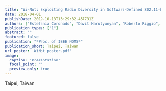 ```yaml
---
title: "Wi-Not: Exploiting Radio Diversity in Software-Defined 802.11-based WLANs"
date: 2018-04-01
publishDate: 2019-10-13T13:29:32.457731Z
authors: ["Estefania Coronado", "Davit Harutyunyan", "Roberto Riggio", "Jose Villalón", "Antonio Garrido"]
publication_types: ["1"]
abstract: ""
featured: false
publication: "*Proc. of IEEE NOMS*"
publication_short: Taipei, Taiwan
url_poster: 'WiNot_poster.pdf'
image:
  caption: 'Presentation'
  focal_point: ""
  preview_only: true
---
```

Taipei, Taiwan
